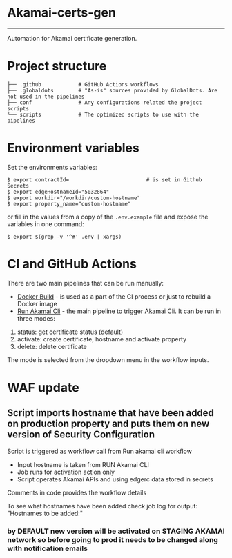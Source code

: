 # Akamai-certs-gen

---

Automation for Akamai certificate generation.

# Project structure

```
├── .github            # GitHub Actions workflows
├── .globaldots        # "As-is" sources provided by GlobalDots. Are not used in the pipelines
├── conf               # Any configurations related the project scripts
└── scripts            # The optimized scripts to use with the pipelines
```

# Environment variables

Set the environments variables:
```console
$ export contractId=                         # is set in Github Secrets
$ export edgeHostnameId="5032864"
$ export workdir="/workdir/custom-hostname"
$ export property_name="custom-hostname"
```

or fill in the values from a copy of the `.env.example` file and expose the variables in one command:
```console
$ export $(grep -v '^#' .env | xargs)
```

# CI and GitHub Actions

There are two main pipelines that can be run manually:

- [Docker Build](.github/workflows/docker-build.yml) - is used as a part of the CI process or just to rebuild a Docker image
- [Run Akamai Cli](.github/workflows/akamai-cli.yml) - the main pipeline to trigger Akamai Cli. It can be run in three modes:

1. status: get certificate status (default)
2. activate: create certificate, hostname and activate property
3. delete: delete certificate

The mode is selected from the dropdown menu in the workflow inputs.

# WAF update
## Script imports hostname that have been added on production property and puts them on new version of Security Configuration


Script is triggered as workflow call from Run akamai cli workflow 
- Input hostname is taken from RUN Akamai CLI 
- Job runs for activation action only
- Script operates Akamai APIs and using edgerc data stored in secrets


Comments in code provides the workflow details



To see what hostnames have been added check job log for output: "Hostnames to be added:"

### by DEFAULT new version will be activated on STAGING AKAMAI network so before going to prod it needs to be changed along with notification emails

